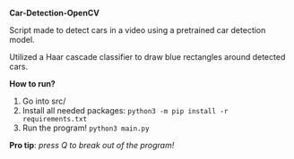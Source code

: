 **Car-Detection-OpenCV**

Script made to detect cars in a video using a pretrained car detection model.

Utilized a Haar cascade classifier to draw blue rectangles around detected cars.

**How to run?**
1. Go into src/
2. Install all needed packages: `python3 -m pip install -r requirements.txt`
3. Run the program! `python3 main.py`

**Pro tip**: *press Q to break out of the program!*
